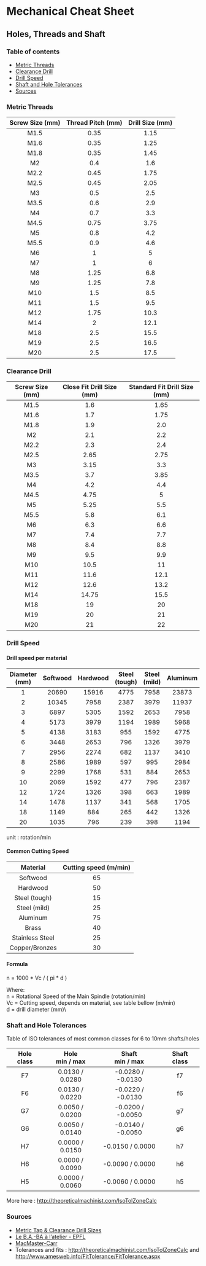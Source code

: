 # Mechanical Cheat Sheet

## Holes, Threads and Shaft

### Table of contents
* [Metric Threads](#metric-threads)
* [Clearance Drill](#clearance-drill)
* [Drill Speed](#drill-speed)
* [Shaft and Hole Tolerances](#shaft-and-hole-tolerances)
* [Sources](#sources)


### Metric Threads

| Screw Size (mm) | Thread Pitch (mm) | Drill Size (mm) |
|:---------------:|:-----------------:|:---------------:|
| M1.5 | 0.35 | 1.15 |
| M1.6 | 0.35 | 1.25 |
| M1.8 | 0.35 | 1.45 |
| M2   | 0.4  | 1.6 |
| M2.2 | 0.45 | 1.75 |
| M2.5 | 0.45 | 2.05 |
| M3   | 0.5  | 2.5 |
| M3.5 | 0.6  | 2.9 |
| M4   | 0.7  | 3.3 |
| M4.5 | 0.75 | 3.75 |
| M5   | 0.8  | 4.2 |
| M5.5 | 0.9  | 4.6 |
| M6   | 1    | 5 |
| M7   | 1    | 6 |
| M8   | 1.25 | 6.8 |
| M9   | 1.25 | 7.8 |
| M10  | 1.5  | 8.5 |
| M11  | 1.5  | 9.5 |
| M12  | 1.75 | 10.3 |
| M14  | 2    | 12.1 |
| M18  | 2.5  | 15.5 |
| M19  | 2.5  | 16.5 |
| M20  | 2.5  | 17.5 |


### Clearance Drill

| Screw Size (mm) | Close Fit Drill Size (mm) | Standard Fit Drill Size (mm) |
|:---------------:|:-------------------------:|:----------------------------:|
| M1.5 | 1.6   | 1.65 |
| M1.6 | 1.7   | 1.75 |
| M1.8 | 1.9   | 2.0  |
| M2   | 2.1   | 2.2  |
| M2.2 | 2.3   | 2.4  |
| M2.5 | 2.65  | 2.75 |
| M3   | 3.15  | 3.3  |
| M3.5 | 3.7   | 3.85 |
| M4   | 4.2   | 4.4  |
| M4.5 | 4.75  | 5    |
| M5   | 5.25  | 5.5  |
| M5.5 | 5.8   | 6.1  |
| M6   | 6.3   | 6.6  |
| M7   | 7.4   | 7.7  |
| M8   | 8.4   | 8.8  |
| M9   | 9.5   | 9.9  |
| M10  | 10.5  | 11   |
| M11  | 11.6  | 12.1 |
| M12  | 12.6  | 13.2 |
| M14  | 14.75 | 15.5 |
| M18  | 19    | 20   |
| M19  | 20    | 21   |
| M20  | 21    | 22   |


### Drill Speed


#### Drill speed per material

| Diameter (mm) | Softwood | Hardwood | Steel (tough) | Steel (mild) | Aluminum | Brass | Stainless Steel | Copper/Bronzes |
|:--:|:--:|:--:|:--:|:--:|:--:|:--:|:--:|:--:|
| 1  | 20690 | 15916 | 4775 | 7958 | 23873 | 12732 | 7958 | 9549 |
| 2  | 10345 | 7958  | 2387 | 3979 | 11937 | 6366  | 3979 | 4775 |
| 3  | 6897  | 5305  | 1592 | 2653 | 7958  | 4244  | 2653 | 3183 |
| 4  | 5173  | 3979  | 1194 | 1989 | 5968  | 3183  | 1989 | 2387 |
| 5  | 4138  | 3183  | 955  | 1592 | 4775  | 2546  | 1592 | 1910 |
| 6  | 3448  | 2653  | 796  | 1326 | 3979  | 2122  | 1326 | 1592 |
| 7  | 2956  | 2274  | 682  | 1137 | 3410  | 1819  | 1137 | 1364 |
| 8  | 2586  | 1989  | 597  | 995  | 2984  | 1592  | 995  | 1194 |
| 9  | 2299  | 1768  | 531  | 884  | 2653  | 1415  | 884  | 1061 |
| 10 | 2069  | 1592  | 477  | 796  | 2387  | 1273  | 796  | 955 |
| 12 | 1724  | 1326  | 398  | 663  | 1989  | 1061  | 663  | 796 |
| 14 | 1478  | 1137  | 341  | 568  | 1705  | 909   | 568  | 682 |
| 18 | 1149  | 884   | 265  | 442  | 1326  | 707   | 442  | 531 |
| 20 | 1035  | 796   | 239  | 398  | 1194  | 637   | 398  | 477 |

unit : rotation/min


#### Common Cutting Speed

| Material | Cutting speed (m/min)
|:--:|:--:|
| Softwood | 65 |
| Hardwood | 50 |
| Steel (tough) | 15 |
| Steel (mild) | 25 |
| Aluminum | 75 |
| Brass | 40 |
| Stainless Steel | 25 |
| Copper/Bronzes | 30 |


#### Formula
n = 1000 * Vc / ( pi * d )

Where:\
n = Rotational Speed of the Main Spindle (rotation/min)\
Vc = Cutting speed, depends on material, see table bellow (m/min)\
d = drill diameter (mm)\


### Shaft and Hole Tolerances

Table of ISO tolerances of most common classes for 6 to 10mm shafts/holes

| Hole class |  Hole<br> min / max | Shaft<br> min / max | Shaft class |
|:-----:|:---:|:---:|:---:|
| F7 |  0.0130 / 0.0280 | -0.0280 / -0.0130 | f7 |
| F6 |  0.0130 / 0.0220 | -0.0220 / -0.0130 | f6 |
| G7 |  0.0050 / 0.0200 | -0.0200 / -0.0050 | g7 |
| G6 |  0.0050 / 0.0140 | -0.0140 / -0.0050 | g6 |
| H7 |  0.0000 / 0.0150 | -0.0150 /  0.0000 | h7 |
| H6 |  0.0000 / 0.0090 | -0.0090 /  0.0000 | h6 |
| H5 |  0.0000 / 0.0060 | -0.0060 /  0.0000 | h5 |

More here : http://theoreticalmachinist.com/IsoTolZoneCalc


### Sources

* [Metric Tap & Clearance Drill Sizes](https://littlemachineshop.com/reference/TapDrillSizes.pdf)
* [Le B.A.-BA à l’atelier - EPFL](https://sti-ateliers.epfl.ch/files/content/sites/sti-ateliers/files/atmx/documents/LeB.A-BAatelier.pdf)
* [MacMaster-Carr](https://www.mcmaster.com)
* Tolerances and fits : http://theoreticalmachinist.com/IsoTolZoneCalc and http://www.amesweb.info/FitTolerance/FitTolerance.aspx